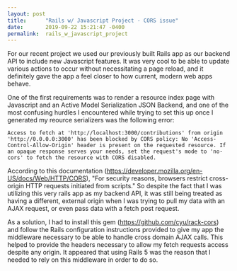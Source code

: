 ```yaml
---
layout: post
title:      "Rails w/ Javascript Project - CORS issue"
date:       2019-09-22 15:21:47 -0400
permalink:  rails_w_javascript_project
---
```



For our recent project we used our previously built Rails app as our backend API to include new Javascript features. It was very cool to be able to update various actions to occur without necessitating a page reload, and it definitely gave the app a feel closer to how current, modern web apps behave. 

One of the first requirements was to render a resource index page with Javascript and an Active Model Serialization JSON Backend, and one of the most confusing hurdles I encountered while trying to set this up once I generated my reource serializers was the following error:

```
Access to fetch at 'http://localhost:3000/contributions' from origin 'http://0.0.0.0:3000' has been blocked by CORS policy: No 'Access-Control-Allow-Origin' header is present on the requested resource. If an opaque response serves your needs, set the request's mode to 'no-cors' to fetch the resource with CORS disabled.
```

According to this documentation (https://developer.mozilla.org/en-US/docs/Web/HTTP/CORS), "For security reasons, browsers restrict cross-origin HTTP requests initiated from scripts." So despite the fact that I was utilizing this very rails app as my backend API, it was still being treated as having a different, external origin when I was trying to pull my data with an AJAX request, or even pass data with a fetch post request. 

As a solution, I had to install this gem (https://github.com/cyu/rack-cors) and follow the Rails configuration instructions provided to give my app the middleware necessary to be able to handle cross domain AJAX calls. This helped to provide the headers necessary to allow my fetch requests access despite any origin. It appeared that using Rails 5 was the reason that I needed to rely on this middleware in order to do so. 





